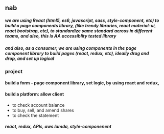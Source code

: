 ## nab

##### we are using React (html5, es6, javascript, sass, style-component, etc) to build a page components library, (like trendy libraries, react material-ui, react bootstrap, etc), to standardize same standard across in different teams, and also, this is AA accessiblity tested library

##### and also, as a consumer, we are using components in the page component library to build pages (react, redux, etc), ideally drag and drop, and set up logical

### project
#### build a form - page component library, set logic, by using react and redux, 
#### build a platform: allow client
- to check account balance
- to buy, sell, and amend shares
- to check the statement
##### react, redux, APIs, aws lamda, style-componenent
